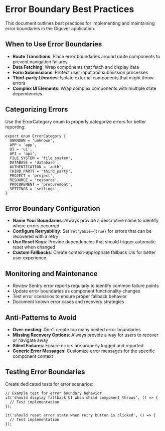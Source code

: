 # Error Boundary Best Practices

This document outlines best practices for implementing and maintaining error boundaries in the Gigover application.

## When to Use Error Boundaries

- **Route Transitions**: Place error boundaries around route components to prevent navigation failures
- **Data Fetching**: Wrap components that fetch and display data
- **Form Submissions**: Protect user input and submission processes
- **Third-party Libraries**: Isolate external components that might throw errors
- **Complex UI Elements**: Wrap complex components with multiple state dependencies

## Categorizing Errors

Use the ErrorCategory enum to properly categorize errors for better reporting:

```tsx
export enum ErrorCategory {
  UNKNOWN = 'unknown',
  APP = 'app',
  UI = 'ui',
  API = 'api',
  FILE_SYSTEM = 'file_system',
  DATABASE = 'database',
  AUTHENTICATION = 'auth',
  THIRD_PARTY = 'third_party',
  PROJECT = 'project',
  RESOURCE = 'resource',
  PROCUREMENT = 'procurement',
  SETTINGS = 'settings',
}
```

## Error Boundary Configuration

- **Name Your Boundaries**: Always provide a descriptive name to identify where errors occurred
- **Configure Retryability**: Set `retryable={true}` for errors that can be recovered with a retry
- **Use Reset Keys**: Provide dependencies that should trigger automatic reset when changed
- **Custom Fallbacks**: Create context-appropriate fallback UIs for better user experience

## Monitoring and Maintenance

- Review Sentry error reports regularly to identify common failure points
- Update error boundaries as component functionality changes
- Test error scenarios to ensure proper fallback behavior
- Document known error cases and recovery strategies

## Anti-Patterns to Avoid

- **Over-nesting**: Don't create too many nested error boundaries
- **Missing Recovery Options**: Always provide a way for users to recover or navigate away
- **Silent Failures**: Ensure errors are properly logged and reported
- **Generic Error Messages**: Customize error messages for the specific component context

## Testing Error Boundaries

Create dedicated tests for error scenarios:

```tsx
// Example test for error boundary behavior
it('should display fallback UI when child component throws', () => {
  // Test implementation
});

it('should reset error state when retry button is clicked', () => {
  // Test implementation
});
```